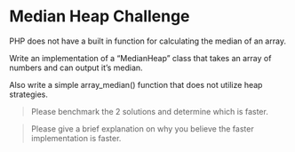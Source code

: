 # Median Heap Challenge

PHP does not have a built in function for calculating the median of an array. 

Write an implementation of a “MedianHeap” class that takes an array of numbers and can output it’s median. 

Also write a simple array_median() function that does not utilize heap strategies.

> Please benchmark the 2 solutions and determine which is faster.

>Please give a brief explanation on why you believe the faster implementation is faster.

